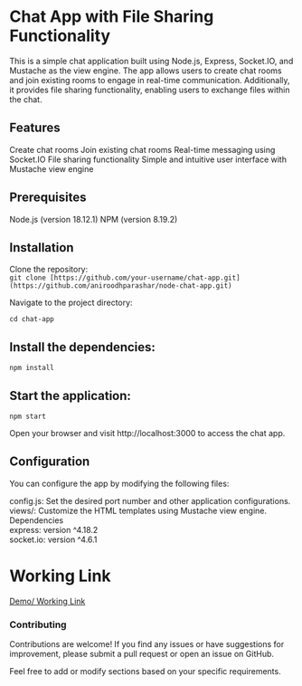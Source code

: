  # Chat App with File Sharing Functionality

This is a simple chat application built using Node.js, Express, Socket.IO, and Mustache as the view engine. The app allows users to create chat rooms and join existing rooms to engage in real-time communication. Additionally, it provides file sharing functionality, enabling users to exchange files within the chat.

## Features
Create chat rooms
Join existing chat rooms
Real-time messaging using Socket.IO
File sharing functionality
Simple and intuitive user interface with Mustache view engine

## Prerequisites
Node.js (version 18.12.1)
NPM (version 8.19.2)

## Installation
Clone the repository:<br>
`git clone [https://github.com/your-username/chat-app.git](https://github.com/aniroodhparashar/node-chat-app.git)`

Navigate to the project directory:<br>

`cd chat-app`

## Install the dependencies:

`npm install`

## Start the application:

`npm start`<br>

Open your browser and visit http://localhost:3000 to access the chat app.

## Configuration
You can configure the app by modifying the following files:<br>

config.js: Set the desired port number and other application configurations.<br>
views/: Customize the HTML templates using Mustache view engine.<br>
Dependencies<br>
express: version ^4.18.2<br>
socket.io: version ^4.6.1<br>


# Working Link
[Demo/ Working Link](https://node-chat-app-ugqr.onrender.com/)

### Contributing
Contributions are welcome! If you find any issues or have suggestions for improvement, please submit a pull request or open an issue on GitHub.

Feel free to add or modify sections based on your specific requirements.
